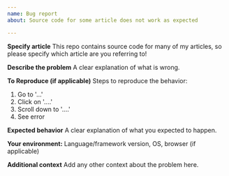 ```yaml
---
name: Bug report
about: Source code for some article does not work as expected

---
```


**Specify article**
This repo contains source code for many of my articles, so please specify which article are you referring to!

**Describe the problem**
A clear explanation of what is wrong.

**To Reproduce (if applicable)**
Steps to reproduce the behavior:
1. Go to '...'
2. Click on '....'
3. Scroll down to '....'
4. See error

**Expected behavior**
A clear explanation of what you expected to happen.

**Your environment:**
Language/framework version, OS, browser (if applicable)

**Additional context**
Add any other context about the problem here.

